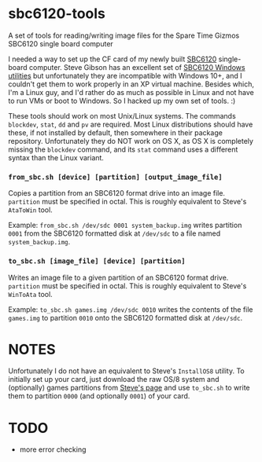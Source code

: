 # sbc6120-tools
A set of tools for reading/writing image files for the Spare Time Gizmos SBC6120 single board computer

I needed a way to set up the CF card of my newly built [SBC6120](http://www.sparetimegizmos.com/Hardware/SBC6120-2.htm)
single-board computer. Steve Gibson has an excellent set of [SBC6120 Windows utilities](https://www.grc.com/pdp-8/os8utils-sbc.htm)
but unfortunately they are incompatible with Windows 10+, and I couldn't get them to work properly in an XP virtual machine.
Besides which, I'm a Linux guy, and I'd rather do as much as possible in Linux and not have to run VMs or
boot to Windows. So I hacked up my own set of tools. :)

These tools should work on most Unix/Linux systems. The commands `blockdev`, `stat`, `dd` and `pv` are required.
Most Linux distributions should have these, if not installed by default, then somewhere in their package
repository. Unfortunately they do NOT work on OS X, as OS X is completely missing the `blockdev` command,
and its `stat` command uses a different syntax than the Linux variant.

### `from_sbc.sh [device] [partition] [output_image_file]`

Copies a partition from an SBC6120 format drive into an image file. `partition` must be specified in octal.
This is roughly equivalent to Steve's `AtaToWin` tool.

Example: `from_sbc.sh /dev/sdc 0001 system_backup.img` writes partition `0001` from the SBC6120 formatted
disk at `/dev/sdc` to a file named `system_backup.img`.

### `to_sbc.sh [image_file] [device] [partition]`

Writes an image file to a given partition of an SBC6120 format drive. `partition` must be specified in octal.
This is roughly equivalent to Steve's `WinToAta` tool.

Example: `to_sbc.sh games.img /dev/sdc 0010` writes the contents of the file `games.img` to  partition `0010`
onto the SBC6120 formatted disk at `/dev/sdc`.

# NOTES

Unfortunately I do not have an equivalent to Steve's `InstallOS8` utility. To initially set up your card, just
download the raw OS/8 system and (optionally) games partitions from [Steve's page](https://www.grc.com/pdp-8/os8utils-sbc.htm)
and use `to_sbc.sh` to write them to partition `0000` (and optionally `0001`) of your card.

# TODO

* more error checking
